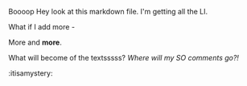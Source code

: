 Boooop Hey look at this markdown file.
I'm getting all the LI.

What if I add more -

More and **more**.

What will become of the textsssss?
_Where will my SO comments go?!_

:itisamystery:
